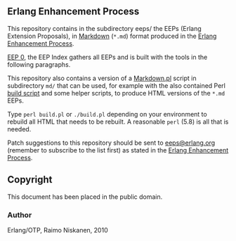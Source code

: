 Erlang Enhancement Process
--------------------------

This repository contains in the subdirectory eeps/ the EEPs (Erlang
Extension Proposals), in [Markdown][MD] (`*.md`) format produced in the
[Erlang Enhancement Process][EEP].

[EEP 0][], the EEP Index gathers all EEPs and is built with the tools
in the following paragraphs.

This repository also contains a version of a [Markdown.pl][] script in
subdirectory `md/` that can be used, for example with the also contained
Perl [build script][build.pl] and some helper scripts,
to produce HTML versions of the `*.md` EEPs.

Type `perl build.pl` or `./build.pl` depending on your environment to
rebuild all HTML that needs to be rebuilt. A reasonable `perl` (5.8)
is all that is needed.

Patch suggestions to this repository should be sent to <eeps@erlang.org>
(remember to subscribe to the list first) as stated in the
[Erlang Enhancement Process][EEP].



[MD]: http://daringfireball.net/projects/markdown/
    "The Markdown Project"

[Markdown.pl]: md/Markdown.pl
    "Markdown.pl"

[EEP]: http://www.erlang.org/eep.html
    "Erlang Enhancement Process"

[build.pl]: build.pl
    "Perl build script to overcome Makefile inportability"

[EEP 0]: http://erlang.org/eep/eeps/eep-0000.html
    "EEP 0: Index of EEPS"


Copyright
---------

This document has been placed in the public domain.

### Author
Erlang/OTP, Raimo Niskanen, 2010



[EmacsVar]: <> "Local Variables:"
[EmacsVar]: <> "mode: indented-text"
[EmacsVar]: <> "indent-tabs-mode: nil"
[EmacsVar]: <> "sentence-end-double-space: t"
[EmacsVar]: <> "fill-column: 70"
[EmacsVar]: <> "coding: utf-8"
[EmacsVar]: <> "End:"
